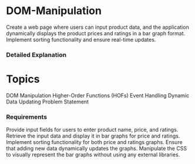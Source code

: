 # DOM-Manipulation
Create a web page where users can input product data, and the application dynamically displays the product prices and ratings in a bar graph format. Implement sorting functionality and ensure real-time updates.
 

### Detailed Explanation 
  
# Topics
   
DOM Manipulation
Higher-Order Functions (HOFs) 
Event Handling
Dynamic Data Updating
Problem Statement


### Requirements

Provide input fields for users to enter product name, price, and ratings.
Retrieve the input data and display it in bar graphs for price and ratings.
Implement sorting functionality for both price and ratings graphs.
Ensure that adding new data dynamically updates the graphs.
Manipulate the CSS to visually represent the bar graphs without using any external libraries. 
